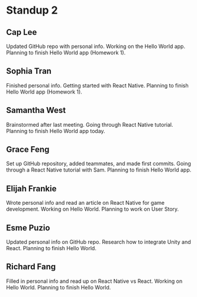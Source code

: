 # Standup 2
## Cap Lee
Updated GitHub repo with personal info. Working on the Hello World app. Planning to finish Hello World app (Homework 1).
## Sophia Tran
Finished personal info. Getting started with React Native. Planning to finish Hello World app (Homework 1).
## Samantha West
Brainstormed after last meeting. Going through React Native tutorial. Planning to finish Hello World app today.
## Grace Feng
Set up GitHub repository, added teammates, and made first commits. Going through a React Native tutorial with Sam. Planning to finish Hello World app.
## Elijah Frankie
Wrote personal info and read an article on React Native for game development. Working on Hello World. Planning to work on User Story.
## Esme Puzio
Updated personal info on GitHub repo. Research how to integrate Unity and React. Planning to finish Hello World.
## Richard Fang
Filled in personal info and read up on React Native vs React. Working on Hello World. Planning to finish Hello World.
